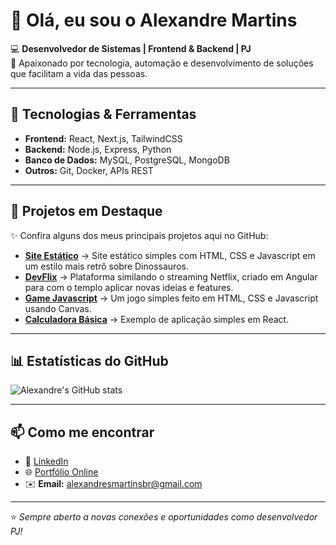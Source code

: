 # 👋 Olá, eu sou o Alexandre Martins  

💻 **Desenvolvedor de Sistemas | Frontend & Backend | PJ**  
🚀 Apaixonado por tecnologia, automação e desenvolvimento de soluções que facilitam a vida das pessoas.  

---

## 🔧 Tecnologias & Ferramentas
- **Frontend:** React, Next.js, TailwindCSS  
- **Backend:** Node.js, Express, Python  
- **Banco de Dados:** MySQL, PostgreSQL, MongoDB  
- **Outros:** Git, Docker, APIs REST  

---

## 📌 Projetos em Destaque
✨ Confira alguns dos meus principais projetos aqui no GitHub:

- [**Site Estático**](https://github.com/alexandremdeveloper/jurassicParkTheSite) → Site estático simples com HTML, CSS e Javascript em um estilo mais retrô sobre Dinossauros.
- [**DevFlix**](https://github.com/alexandremdeveloper/devflix) → Plataforma similando o streaming Netflix, criado em Angular para com o templo aplicar novas ideias e features.
- [**Game Javascript**](https://github.com/alexandremdeveloper/game-javascript) → Um jogo simples feito em HTML, CSS e Javascript usando Canvas.  
- [**Calculadora Básica**](https://github.com/alexandremdeveloper/calculator-react) → Exemplo de aplicação simples em React.  

---

## 📊 Estatísticas do GitHub
![Alexandre's GitHub stats](https://github-readme-stats.vercel.app/api?username=alexandremdeveloper&show_icons=true&theme=radical)  

---

## 📫 Como me encontrar
- 💼 [LinkedIn](https://www.linkedin.com/in/alexandre-martins/)  
- 🌐 [Portfólio Online](https://alexandremdeveloper.github.io)  
- ✉️ **Email:** alexandresmartinsbr@gmail.com

---

⭐️ *Sempre aberto a novas conexões e oportunidades como desenvolvedor PJ!*
